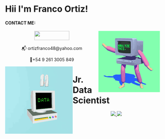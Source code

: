 # Hii I'm Franco Ortiz! 

#### **CONTACT ME**:

<!-- gif 1 --> 
<div align="right" style="display: inline_block">
<img src="https://github.com/ortizfram/ortizfram/blob/main/analize%20this.gif" align="right" widt=200px>
</div>

<!-- contact --> 
<div style="display: inline_block" align="center">
<a href="https://www.linkedin.com/in/ortizfranco-" target="_blank"><img src="https://img.shields.io/badge/linkedin-%230077B5.svg?&style=for-the-badge&logo=linkedin&logoColor=white" height="30" width="114"></a>
<p>📬 ortizfranco48@yahoo.com<p/>
<p>📱+54 9 261 3005 849<p/>
</div>
 
<!-- gif 2 --> 
<div align="left" style="display: inline_block">
<img src="https://github.com/ortizfram/ortizfram/blob/main/data.gif" align="left" widt=200px>
</div>

# Jr. Data Scientist
<!-- stats -->
<div align="center" style="display: inline_block">
  <a href="https://github.com/ortizfram">
  <img height="180em" src="https://github-readme-stats.vercel.app/api?username=ortizfram&show_icons=true&theme=merko&include_all_commits=true&count_private=true"/>
  <img height="180em" src="https://github-readme-stats.vercel.app/api/top-langs/?username=ortizfram&layout=compact&langs_count=7&theme=merko"/>
</div>
                  

